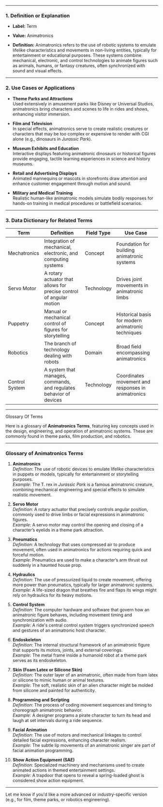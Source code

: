 
---

### 1. Definition or Explanation

- **Label:** Term
    
- **Value:** Animatronics
    
- **Definition:** Animatronics refers to the use of robotic systems to emulate lifelike characteristics and movements in non-living entities, typically for entertainment or educational purposes. These systems combine mechanical, electronic, and control technologies to animate figures such as animals, humans, or fantasy creatures, often synchronized with sound and visual effects.
    

---

### 2. Use Cases or Applications

- **Theme Parks and Attractions**  
    Used extensively in amusement parks like Disney or Universal Studios, animatronics bring characters and scenes to life in rides and shows, enhancing visitor immersion.
    
- **Film and Television**  
    In special effects, animatronics serve to create realistic creatures or characters that may be too complex or expensive to render with CGI alone (e.g., dinosaurs in _Jurassic Park_).
    
- **Museum Exhibits and Education**  
    Interactive displays featuring animatronic dinosaurs or historical figures provide engaging, tactile learning experiences in science and history museums.
    
- **Retail and Advertising Displays**  
    Animated mannequins or mascots in storefronts draw attention and enhance customer engagement through motion and sound.
    
- **Military and Medical Training**  
    Realistic human-like animatronic models simulate bodily responses for hands-on training in medical procedures or battlefield scenarios.
    

---

### 3. Data Dictionary for Related Terms

|Term|Definition|Field Type|Use Case|
|---|---|---|---|
|Mechatronics|Integration of mechanical, electronic, and computing systems|Concept|Foundation for building animatronic systems|
|Servo Motor|A rotary actuator that allows for precise control of angular motion|Technology|Drives joint movements in animatronic limbs|
|Puppetry|Manual or mechanical control of figures for storytelling|Concept|Historical basis for modern animatronic techniques|
|Robotics|The branch of technology dealing with robots|Domain|Broad field encompassing animatronics|
|Control System|A system that manages, commands, and regulates behavior of devices|Technology|Coordinates movement and responses in animatronics|

---
Glossary Of Terms

Here is a glossary of **Animatronics Terms**, featuring key concepts used in the design, engineering, and operation of animatronic systems. These are commonly found in theme parks, film production, and robotics.

---

### Glossary of Animatronics Terms

1. **Animatronics**  
    _Definition_: The use of robotic devices to emulate lifelike characteristics in puppets or models, typically for entertainment or storytelling purposes.  
    _Example_: The T. rex in _Jurassic Park_ is a famous animatronic creature, combining mechanical engineering and special effects to simulate realistic movement.
    
2. **Servo Motor**  
    _Definition_: A rotary actuator that precisely controls angular position, commonly used to drive limbs or facial expressions in animatronic figures.  
    _Example_: A servo motor may control the opening and closing of a character’s eyelids in a theme park attraction.
    
3. **Pneumatics**  
    _Definition_: A technology that uses compressed air to produce movement, often used in animatronics for actions requiring quick and forceful motion.  
    _Example_: Pneumatics are used to make a character’s arm thrust out suddenly in a haunted house prop.
    
4. **Hydraulics**  
    _Definition_: The use of pressurized liquid to create movement, offering more power than pneumatics, typically for larger animatronic systems.  
    _Example_: A life-sized dragon that breathes fire and flaps its wings might rely on hydraulics for its heavy motions.
    
5. **Control System**  
    _Definition_: The computer hardware and software that govern how an animatronic figure behaves, including movement timing and synchronization with audio.  
    _Example_: A ride's central control system triggers synchronized speech and gestures of an animatronic host character.
    
6. **Endoskeleton**  
    _Definition_: The internal structural framework of an animatronic figure that supports its motors, joints, and external coverings.  
    _Example_: The metal frame inside a humanoid robot at a theme park serves as its endoskeleton.
    
7. **Skin (Foam Latex or Silicone Skin)**  
    _Definition_: The outer layer of an animatronic, often made from foam latex or silicone to mimic human or animal textures.  
    _Example_: The soft, realistic skin of an alien character might be molded from silicone and painted for authenticity.
    
8. **Programming and Scripting**  
    _Definition_: The process of coding movement sequences and timing to choreograph animatronic behavior.  
    _Example_: A designer programs a pirate character to turn its head and laugh at set intervals during a ride sequence.
    
9. **Facial Animation**  
    _Definition_: The use of motors and mechanical linkages to control detailed facial expressions, enhancing character realism.  
    _Example_: The subtle lip movements of an animatronic singer are part of facial animation programming.
    
10. **Show Action Equipment (SAE)**  
    _Definition_: Specialized machinery and mechanisms used to create animated actions in themed entertainment settings.  
    _Example_: A trapdoor that opens to reveal a spring-loaded ghost is considered show action equipment.
    

---

Let me know if you'd like a more advanced or industry-specific version (e.g., for film, theme parks, or robotics engineering).